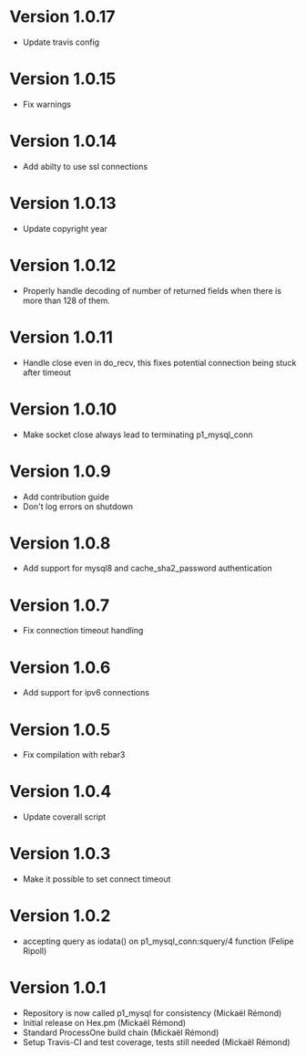 # Version 1.0.17

* Update travis config

# Version 1.0.15

* Fix warnings

# Version 1.0.14

* Add abilty to use ssl connections

# Version 1.0.13

* Update copyright year

# Version 1.0.12

* Properly handle decoding of number of returned fields when there is
  more than 128 of them.

# Version 1.0.11

* Handle close even in do\_recv, this fixes potential connection being stuck after timeout

# Version 1.0.10

* Make socket close always lead to terminating p1\_mysql\_conn

# Version 1.0.9

* Add contribution guide
* Don't log errors on shutdown

# Version 1.0.8

* Add support for mysql8 and cache\_sha2\_password authentication

# Version 1.0.7

* Fix connection timeout handling

# Version 1.0.6

* Add support for ipv6 connections

# Version 1.0.5

* Fix compilation with rebar3

# Version 1.0.4

* Update coverall script

# Version 1.0.3

* Make it possible to set connect timeout

# Version 1.0.2

* accepting query as iodata() on p1_mysql_conn:squery/4 function (Felipe Ripoll)

# Version 1.0.1

* Repository is now called p1_mysql for consistency (Mickaël Rémond)
* Initial release on Hex.pm (Mickaël Rémond)
* Standard ProcessOne build chain (Mickaël Rémond)
* Setup Travis-CI and test coverage, tests still needed (Mickaël Rémond)
